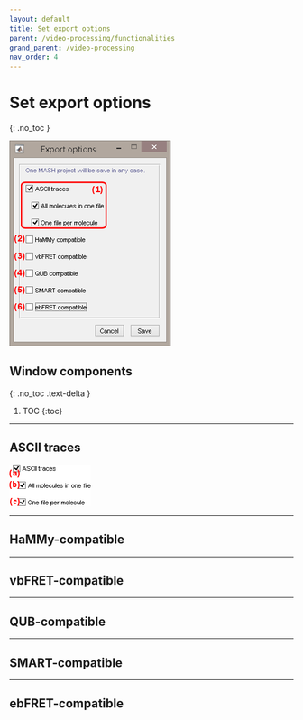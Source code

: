 ```yaml
---
layout: default
title: Set export options
parent: /video-processing/functionalities
grand_parent: /video-processing
nav_order: 4
---
```


# Set export options
{: .no_toc }

<a href="../../assets/images/gui/VP-panel-integration-expopt.png"><img src="../../assets/images/gui/VP-panel-integration-expopt.png" style="max-width: 286px;"/></a>


## Window components
{: .no_toc .text-delta }

1. TOC
{:toc}

---

## ASCII traces

<a href="../../assets/images/gui/VP-panel-integration-expopt-ascii.png"><img src="../../assets/images/gui/VP-panel-integration-expopt-ascii.png" style="max-width: 144px;"/></a>

---

## HaMMy-compatible

---

## vbFRET-compatible

---

## QUB-compatible

---

## SMART-compatible

---

## ebFRET-compatible




